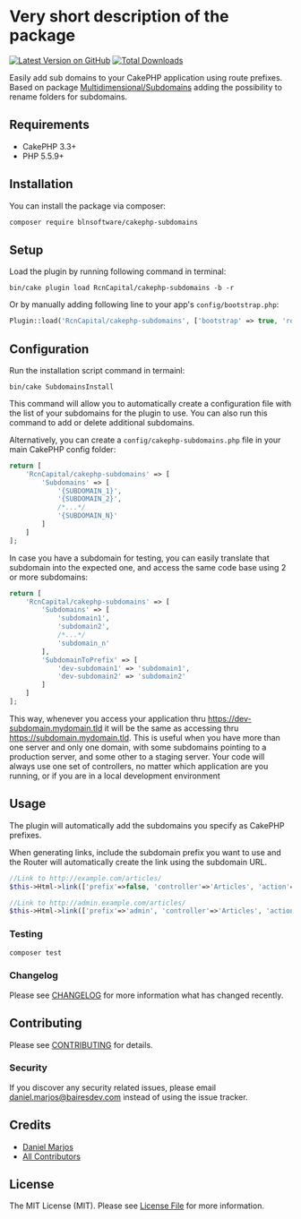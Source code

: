 # Very short description of the package

[![Latest Version on GitHub](https://img.shields.io/github/v/blnsoftware/cakephp-subdomains.svg?style=flat-square)](https://github.com/blnsoftware/cakephp-subdomains)
[![Total Downloads](https://img.shields.io/github/dt/blnsoftware/cakephp-subdomains.svg?style=flat-square)](https://github.com/blnsoftware/cakephp-subdomains)

Easily add sub domains to your CakePHP application using route prefixes. Based on package [Multidimensional/Subdomains](https://github.com/multidimension-al/cakephp-subdomains) adding the possibility to rename folders for subdomains.

## Requirements

* CakePHP 3.3+
* PHP 5.5.9+

## Installation

You can install the package via composer:

```bash
composer require blnsoftware/cakephp-subdomains
```

## Setup


Load the plugin by running following command in terminal:

```
bin/cake plugin load RcnCapital/cakephp-subdomains -b -r
```

Or by manually adding following line to your app's `config/bootstrap.php`:

```php
Plugin::load('RcnCapital/cakephp-subdomains', ['bootstrap' => true, 'routes' => true]);
```

## Configuration

Run the installation script command in termainl:

```
bin/cake SubdomainsInstall
```

This command will allow you to automatically create a configuration file with the list of your subdomains for the plugin to use. You can also run this command to add or delete additional subdomains.

Alternatively, you can create a `config/cakephp-subdomains.php` file in your main CakePHP config folder:

```php
return [
    'RcnCapital/cakephp-subdomains' => [
		'Subdomains' => [
			'{SUBDOMAIN_1}', 
			'{SUBDOMAIN_2}', 
			/*...*/ 
			'{SUBDOMAIN_N}'
		]
	]
];
```

In case you have a subdomain for testing, you can easily translate that subdomain into the expected one, and access the same code base using 2 or more subdomains:

```php
return [
    'RcnCapital/cakephp-subdomains' => [
		'Subdomains' => [
			'subdomain1', 
			'subdomain2', 
			/*...*/ 
			'subdomain_n'
		],
		'SubdomainToPrefix' => [
			'dev-subdomain1' => 'subdomain1',
			'dev-subdomain2' => 'subdomain2'
		]
	]
];
```

This way, whenever you access your application thru https://dev-subdomain.mydomain.tld it will be the same as accessing thru https://subdomain.mydomain.tld. This is useful when you have more than one server and only one domain, with some subdomains pointing to a production server, and some other to a staging server. Your code will always use one set of controllers, no matter which application are you running, or if you are in a local development environment


## Usage

The plugin will automatically add the subdomains you specify as CakePHP prefixes. 

When generating links, include the subdomain prefix you want to use and the Router will automatically create the link using the subdomain URL.

```php
//Link to http://example.com/articles/
$this->Html->link(['prefix'=>false, 'controller'=>'Articles', 'action'=>'index']);

//Link to http://admin.example.com/articles/
$this->Html->link(['prefix'=>'admin', 'controller'=>'Articles', 'action'=>'index']);
```

### Testing

``` bash
composer test
```

### Changelog

Please see [CHANGELOG](CHANGELOG.md) for more information what has changed recently.

## Contributing

Please see [CONTRIBUTING](CONTRIBUTING.md) for details.

### Security

If you discover any security related issues, please email daniel.marjos@bairesdev.com instead of using the issue tracker.

## Credits

- [Daniel Marjos](https://github.com/blnsoftware)
- [All Contributors](../../contributors)

## License

The MIT License (MIT). Please see [License File](LICENSE.md) for more information.

